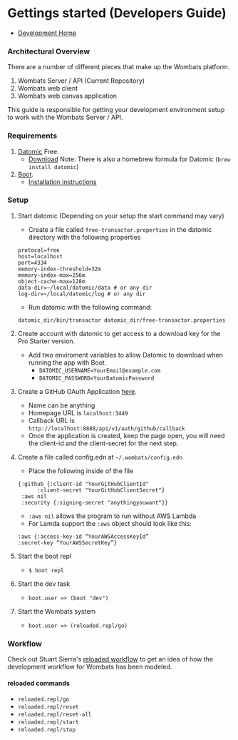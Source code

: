 # Gettings started (Developers Guide)

- [Development Home](./)

### Architectural Overview

There are a number of different pieces that make up the Wombats platform.

1. Wombats Server / API (Current Repository)
1. Wombats web client
1. Wombats web canvas application

This guide is responsible for getting your development environment setup to work with the Wombats Server / API.

### Requirements

1. [Datomic](http://www.datomic.com/) Free.
   - [Download](https://my.datomic.com/downloads/free) Note: There is also a homebrew formula for Datomic (`brew install datomic`)
1. [Boot](http://boot-clj.com/).
   - [Installation instructions](https://github.com/boot-clj/boot#install)

### Setup

1. Start datomic (Depending on your setup the start command may vary)
   - Create a file called `free-transactor.properties` in the datomic directory with the following properties
   ```
   protocol=free
   host=localhost
   port=4334
   memory-index-threshold=32m
   memory-index-max=256m
   object-cache-max=128m
   data-dir=~/local/datomic/data # or any dir
   log-dir=~/local/datomic/log # or any dir

   ```
   - Run datomic with the following command:
   ```
   datomic_dir/bin/transactor datomic_dir/free-transactor.properties
   ```
1. Create account with datomic to get access to a download key for the Pro Starter version.
   - Add two enviroment variables to allow Datomic to download when running the app with Boot.
        - `DATOMIC_USERNAME=YourEmail@example.com`
        - `DATOMIC_PASSWORD=YourDatomicPassword`
1. Create a GitHub OAuth Application [here](https://github.com/settings/applications/new).
   - Name can be anything
   - Homepage URL is `localhost:3449`
   - Callback URL is `http://localhost:8888/api/v1/auth/github/callback`
   - Once the application is created, keep the page open, you will need the client-id and the client-secret for the next step.

1. Create a file called config.edn at `~/.wombats/config.edn`
   - Place the following inside of the file
    ```
    {:github {:client-id "YourGitHubClientId"
          :client-secret "YourGitHubClientSecret"}
     :aws nil
     :security {:signing-secret "anythingyouwant"}}
    ```
    - `:aws nil` allows the program to run without AWS Lambda
    - For Lamda support the `:aws` object should look like this:
    ``` 
    :aws {:access-key-id “YourAWSAccessKeyId”
    :secret-key “YourAWSSecretKey”}
    ```
1. Start the boot repl
   - `$ boot repl`
1. Start the dev task
   - `boot.user => (boot "dev")`
1. Start the Wombats system
   - `boot.user => (reloaded.repl/go)`

### Workflow

Check out Stuart Sierra's [reloaded workflow](http://thinkrelevance.com/blog/2013/06/04/clojure-workflow-reloaded) to get an idea of how the development workflow for Wombats has been modeled.

#### reloaded commands

- `reloaded.repl/go`
- `reloaded.repl/reset`
- `reloaded.repl/reset-all`
- `reloaded.repl/start`
- `reloaded.repl/stop`
